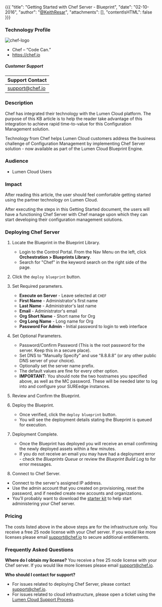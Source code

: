 {{{
  "title": "Getting Started with Chef Server - Blueprint",
  "date": "02-10-2016",
  "author": "<a href='https://twitter.com/KeithResar'>@KeithResar</a>",
  "attachments": [],
  "contentIsHTML": false
}}}

### Technology Profile
![chef-logo](../../images/chef/chef-logo.png)

* Chef – “Code Can.”
* https://chef.io

##### Customer Support
|Support Contact |
|:-	|
|support@chef.io |

### Description
Chef has integrated their technology with the Lumen Cloud platform. The purpose of this KB article is to help the reader take advantage of this integration to achieve rapid time-to-value for this Configuration Management solution.

Technology from Chef helps Lumen Cloud customers address the business challenge of Configuration Management by implementing Chef Server solution - now available as part of the Lumen Cloud Blueprint Engine.

### Audience
* Lumen Cloud Users

### Impact
After reading this article, the user should feel comfortable getting started using the partner technology on Lumen Cloud.

After executing the steps in this Getting Started document, the users will have a functioning Chef Server with Chef manage upon which they can start developing their configuration management solutions.

### Deploying Chef Server
1. Locate the Blueprint in the Blueprint Library.
   * Login to the Control Portal. From the Nav Menu on the left, click **Orchestration > Blueprints Library**.
   * Search for "Chef" in the keyword search on the right side of the page.

2. Click the `deploy blueprint` button.

3. Set Required parameters.
   * **Execute on Server** - Leave selected at `CHEF`
   * **First Name** - Administrator's first name
   * **Last Name** - Administrator's last name
   * **Email** - Administrator's email
   * **Org Short Name** - Short name for Org
   * **Org Long Name** - Long name for Org
   * **Password For Admin** - Initial password to login to web interface

4. Set Optional Parameters.
   * Password/Confirm Password (This is the root password for the server. Keep this in a secure place).
   * Set DNS to “Manually Specify” and use “8.8.8.8” (or any other public DNS server of your choice).
   * Optionally set the server name prefix.
   * The default values are fine for every other option.
   * **IMPORTANT**: You should note the two hostnames you specified above, as well as the MC password. These will be needed later to log into and configure your SUREedge instances.

5. Review and Confirm the Blueprint.

6. Deploy the Blueprint.
   * Once verified, click the `deploy blueprint` button.
   * You will see the deployment details stating the Blueprint is queued for execution.

7. Deployment Complete.
   * Once the Blueprint has deployed you will receive an email confirming the newly deployed assets within a few minutes.
   * If you do not receive an email you may have had a deployment error - check the *Blueprints Queue* or review the *Blueprint Build Log* to for error messages.

9. Connect to Chef Server.
  * Connect to the server's assigned IP address.
  * Use the admin account that you created on provisioning, reset the password, and if needed create new accounts and organizations.
  * You’ll probably want to download the [starter kit](https://YOURSERVERIP/organizations/your_org_here/getting_started) to help start administering your Chef server.

### Pricing
The costs listed above in the above steps are for the infrastructure only. You receive a free 25 node license with your Chef server. If you would like more licenses please email support@chef.io to secure additional entitlements.

### Frequently Asked Questions
**Where do I obtain my license?**
You receive a free 25 node license with your Chef server. If you would like more licenses please email support@chef.io.

**Who should I contact for support?**
* For issues related to deploying Chef Server, please contact support@chef.io.
* For issues related to cloud infrastructure, please open a ticket using the [Lumen Cloud Support Process](../../Support/how-do-i-report-a-support-issue.md).
